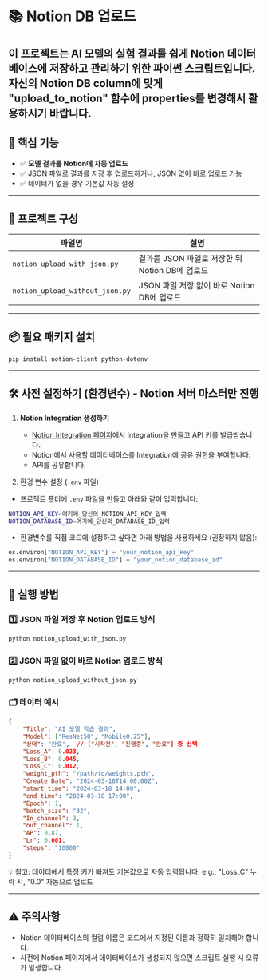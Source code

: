 # 📚 Notion DB 업로드

이 프로젝트는 AI 모델의 실험 결과를 쉽게 **Notion 데이터베이스**에 저장하고 관리하기 위한 파이썬 스크립트입니다.  
자신의 Notion DB column에 맞게 "upload_to_notion" 함수에 properties를 변경해서 활용하시기 바랍니다. 
---

## 🎯 핵심 기능

- ✅ **모델 결과를 Notion에 자동 업로드**
- ✅ JSON 파일로 결과를 저장 후 업로드하거나, JSON 없이 바로 업로드 가능
- ✅ 데이터가 없을 경우 기본값 자동 설정

---

## 📌 프로젝트 구성

| 파일명                        | 설명                                       |
|------------------------------|------------------------------------------|
| `notion_upload_with_json.py`  | 결과를 JSON 파일로 저장한 뒤 Notion DB에 업로드 |
| `notion_upload_without_json.py` | JSON 파일 저장 없이 바로 Notion DB에 업로드  |

---
## 📦 필요 패키지 설치
```bash
pip install notion-client python-dotenv
```
---

## 🛠️ 사전 설정하기 (환경변수) - Notion 서버 마스터만 진행

1. **Notion Integration 생성하기**
   - [Notion Integration 페이지](https://www.notion.so/my-integrations)에서 Integration을 만들고 API 키를 발급받습니다.
   - Notion에서 사용할 데이터베이스를 Integration에 공유 권한을 부여합니다.
   - API를 공유합니다.

2. 환경 변수 설정 (`.env` 파일)

- 프로젝트 폴더에 `.env` 파일을 만들고 아래와 같이 입력합니다:

```bash
NOTION_API_KEY=여기에_당신의_NOTION_API_KEY_입력
NOTION_DATABASE_ID=여기에_당신의_DATABASE_ID_입력
```
- 환경변수를 직접 코드에 설정하고 싶다면 아래 방법을 사용하세요 (권장하지 않음):
```python
os.environ["NOTION_API_KEY"] = "your_notion_api_key"
os.environ["NOTION_DATABASE_ID"] = "your_notion_database_id"
```
---

## 🚀 실행 방법

### 1️⃣ JSON 파일 저장 후 Notion 업로드 방식
```bash
python notion_upload_with_json.py
```
### 2️⃣ JSON 파일 없이 바로 Notion 업로드 방식
```bash
python notion_upload_without_json.py
```
### 🗂️ 데이터 예시
```json
{
    "Title": "AI 모델 학습 결과",
    "Model": ["ResNet50", "Mobile0.25"],
    "상태": "완료",  // ["시작전", "진행중", "완료"] 중 선택
    "Loss_A": 0.023,
    "Loss_B": 0.045,
    "Loss_C": 0.012,
    "weight_pth": "/path/to/weights.pth",
    "Create Date": "2024-03-18T14:00:00Z",
    "start_time": "2024-03-18 14:00",
    "end_time": "2024-03-18 17:00",
    "Epoch": 1,
    "batch_size": "32",
    "In_channel": 3,
    "out_channel": 1,
    "AP": 0.87,
    "Lr": 0.001,
    "steps": "10000"
}
```
💡 참고:
데이터에서 특정 키가 빠져도 기본값으로 자동 입력됩니다.
e.g., "Loss_C" 누락 시, "0.0" 자동으로 업로드

---

## ⚠️ 주의사항

- Notion 데이터베이스의 컬럼 이름은 코드에서 지정된 이름과 정확히 일치해야 합니다.
- 사전에 Notion 페이지에서 데이터베이스가 생성되지 않으면 스크립트 실행 시 오류가 발생합니다.
